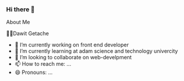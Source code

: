 ### Hi there 👋

About Me

👨‍💻Dawit Getache

- 🔭 I’m currently working on front end developer
- 🌱 I’m currently learning at adam science and technology univercity
- 👯 I’m looking to collaborate on web-develpment
- 📫 How to reach me: ...
- 😄 Pronouns: ...
